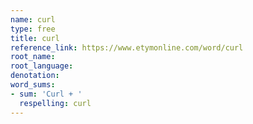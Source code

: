 ```yaml
---
name: curl
type: free
title: curl
reference_link: https://www.etymonline.com/word/curl
root_name: 
root_language: 
denotation: 
word_sums:
- sum: 'Curl + '
  respelling: curl
---
```

